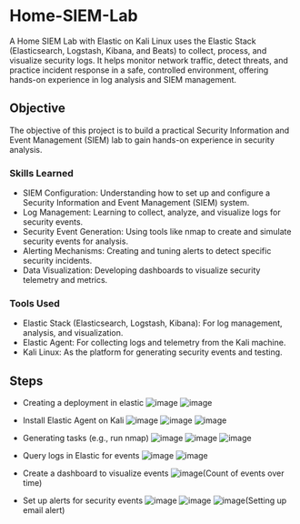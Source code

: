 # Home-SIEM-Lab
A Home SIEM Lab with Elastic on Kali Linux uses the Elastic Stack (Elasticsearch, Logstash, Kibana, and Beats) to collect, process, and visualize security logs. It helps monitor network traffic, detect threats, and practice incident response in a safe, controlled environment, offering hands-on experience in log analysis and SIEM management.


## Objective

The objective of this project is to build a practical Security Information and Event Management (SIEM) lab to gain hands-on experience in security analysis.

### Skills Learned

- SIEM Configuration: Understanding how to set up and configure a Security Information and Event Management (SIEM) system.
- Log Management: Learning to collect, analyze, and visualize logs for security events.
- Security Event Generation: Using tools like nmap to create and simulate security events for analysis.
- Alerting Mechanisms: Creating and tuning alerts to detect specific security incidents.
- Data Visualization: Developing dashboards to visualize security telemetry and metrics.


### Tools Used

- Elastic Stack (Elasticsearch, Logstash, Kibana): For log management, analysis, and visualization.
- Elastic Agent: For collecting logs and telemetry from the Kali machine.
- Kali Linux: As the platform for generating security events and testing.


## Steps
- Creating a deployment in elastic
![image](https://github.com/user-attachments/assets/b789b55a-5bdd-4189-90d9-e74b7faf2d98)
![image](https://github.com/user-attachments/assets/73d292bd-3c95-4f96-9b33-5acfabf387ff)

- Install Elastic Agent on Kali
![image](https://github.com/user-attachments/assets/bcb26b25-9d6e-40ec-8ead-d224b9ff6fca)
![image](https://github.com/user-attachments/assets/2f175c64-d430-4de2-931f-1d525c5c6f07)
![image](https://github.com/user-attachments/assets/4e7edb46-0518-4864-8e06-0020f59724f6)

- Generating tasks (e.g., run nmap)
![image](https://github.com/user-attachments/assets/e522f3cd-988b-4b6e-a495-5718705bbb39)
![image](https://github.com/user-attachments/assets/b2a9ce34-1008-4eb1-84cd-03ad3cfa32ca)
![image](https://github.com/user-attachments/assets/1a07b9f8-700c-4adb-95ce-9ffbd538c7c8)

- Query logs in Elastic for events
![image](https://github.com/user-attachments/assets/447a3b7e-2845-40bf-914e-aae432039ff7)
![image](https://github.com/user-attachments/assets/242e0b75-63e5-4fca-8723-6fe23222b171)

- Create a dashboard to visualize events
![image](https://github.com/user-attachments/assets/e859f799-6e84-4d36-961f-fc8768c17ac8)(Count of events over time)

- Set up alerts for security events
![image](https://github.com/user-attachments/assets/755abba4-562a-4081-8688-4a7fef4e5fdd)
![image](https://github.com/user-attachments/assets/d82c7a16-1e91-4f21-919f-5489e9c3bedb)
![image](https://github.com/user-attachments/assets/51c6a5bc-f903-4971-8d16-f0d7a516b5a6)(Setting up email alert)










  







